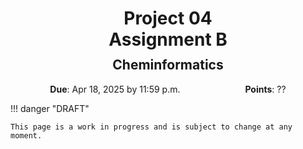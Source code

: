 <h1 style="margin-bottom: 0.4em; text-align: center;">
    <b>Project 04</b><br>
    Assignment B
</h1>
<h2 style="margin-top: 0.0em; text-align: center;">
    Cheminformatics
</h2>

<p style="text-align: center;">
    <object hspace="50">
        <strong>Due</strong></a>: Apr 18, 2025 by 11:59 p.m.
    </object>
    <object hspace="50">
        <strong>Points</strong></a>: ??
    </object>
</p>

!!! danger "DRAFT"

    This page is a work in progress and is subject to change at any moment.
